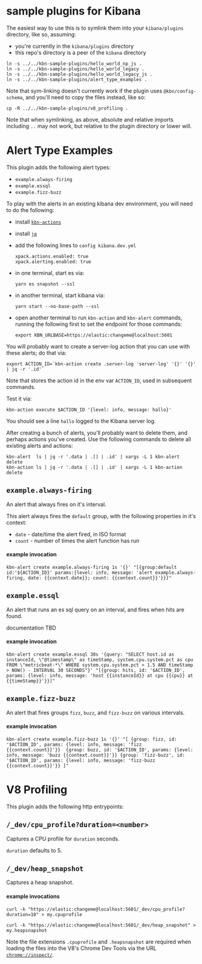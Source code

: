 # sample plugins for Kibana

The easiest way to use this is to symlink them into your `kibana/plugins`
directory, like so, assuming:

- you're currently in the `kibana/plugins` directory
- this repo's directory is a peer of the `kibana` directory

```
ln -s ../../kbn-sample-plugins/hello_world_np_js .
ln -s ../../kbn-sample-plugins/hello_world_legacy .
ln -s ../../kbn-sample-plugins/hello_world_legacy_js .
ln -s ../../kbn-sample-plugins/alert_type_examples .
```

Note that sym-linking doesn't currently work if the plugin uses
`@kbn/config-schema`, and you'll need to copy the files instead, like so:

```
cp -R ../../kbn-sample-plugins/v8_profiling .
```

Note that when symlinking, as above, absolute and relative imports
including `..` may not work, but relative to the plugin directory 
or lower will.


# Alert Type Examples

This plugin adds the following alert types:

- `example.always-firing`
- `example.essql`
- `example.fizz-buzz`

To play with the alerts in an existing kibana dev environment, you will need
to do the following:

- install [`kbn-actions`](https://github.com/pmuellr/kbn-action)

- install [`jq`](https://stedolan.github.io/jq/)

- add the following lines to `config kibana.dev.yml`

  ```
  xpack.actions.enabled: true
  xpack.alerting.enabled: true
  ```

- in one terminal, start es via:

  ```
  yarn es snapshot --ssl
  ```

- in another terminal, start kibana via:

  ```
  yarn start --no-base-path --ssl
  ```

- open another terminal to run `kbn-action` and `kbn-alert` commands,
  running the following first to set the endpoint for those commands:
  
  ```
  export KBN_URLBASE=https://elastic:changeme@localhost:5601
  ```

You will probably want to create a server-log action that you can use with these
alerts; do that via:

```
export ACTION_ID=`kbn-action create .server-log 'server-log' '{}' '{}' | jq -r '.id'`
```

Note that stores the action id in the env var `ACTION_ID`, used in subsequent commands.

Test it via:

```
kbn-action execute $ACTION_ID '{level: info, message: hallo}'
```

You should see a line `hallo` logged to the Kibana server log.

After creating a bunch of alerts, you'll probably want to delete them, and
perhaps actions you've created.  Use the following commands to delete all
existing alerts and actions:

```
kbn-alert  ls | jq -r '.data | .[] | .id' | xargs -L 1 kbn-alert  delete
kbn-action ls | jq -r '.data | .[] | .id' | xargs -L 1 kbn-action delete
```

## `example.always-firing`

An alert that always fires on it's interval.

This alert always fires the `default` group, with the following properties
in it's context:

- `date` - date/time the alert fired, in ISO format
- `count` - number of times the alert function has run

#### example invocation

```
kbn-alert create example.always-firing 1s '{}' "[{group:default id:'${ACTION_ID}' params:{level: info, message: 'alert example.always-firing, date: {{context.date}}; count: {{context.count}}'}}]" 
```

## `example.essql`

An alert that runs an es sql query on an interval, and fires when hits are
found.

documentation TBD

#### example invocation

```
kbn-alert create example.essql 30s '{query: "SELECT host.id as instanceId, \"@timestamp\" as timeStamp, system.cpu.system.pct as cpu FROM \"metricbeat-*\" WHERE system.cpu.system.pct > 1.5 AND timeStamp > NOW() - INTERVAL 30 SECONDS"}' "[{group: hits, id: '$ACTION_ID', params: {level: info, message: 'host {{instanceId}} at cpu {{cpu}} at {{timeStamp}}'}}]"
```

## `example.fizz-buzz`

An alert that fires groups `fizz`, `buzz`, and `fizz-buzz` on various
intervals.

#### example invocation

```
kbn-alert create example.fizz-buzz 1s '{}' "[ {group: fizz, id: '$ACTION_ID', params: {level: info, message: 'fizz {{context.count}}'}}  {group: buzz, id: '$ACTION_ID', params: {level: info, message: 'buzz {{context.count}}'}} {group: 'fizz-buzz', id: '$ACTION_ID', params: {level: info, message: 'fizz-buzz {{context.count}}'}} ]"
```

# V8 Profiling

This plugin adds the following http entrypoints:

## `/_dev/cpu_profile?duration=<number>`

Captures a CPU profile for `duration` seconds.

`duration` defaults to 5.

## `/_dev/heap_snapshot`

Captures a heap snapshot.


#### example invocations

```
curl -k "https://elastic:changeme@localhost:5601/_dev/cpu_profile?duration=10" > my.cpuprofile

curl -k "https://elastic:changeme@localhost:5601/_dev/heap_snapshot" > my.heapsnapshot
```

Note the file extensions `.cpuprofile` and `.heapsnapshot` are required when
loading the files into the V8's Chrome Dev Tools via the URL 
[`chrome://inspect/`](chrome://inspect/).
